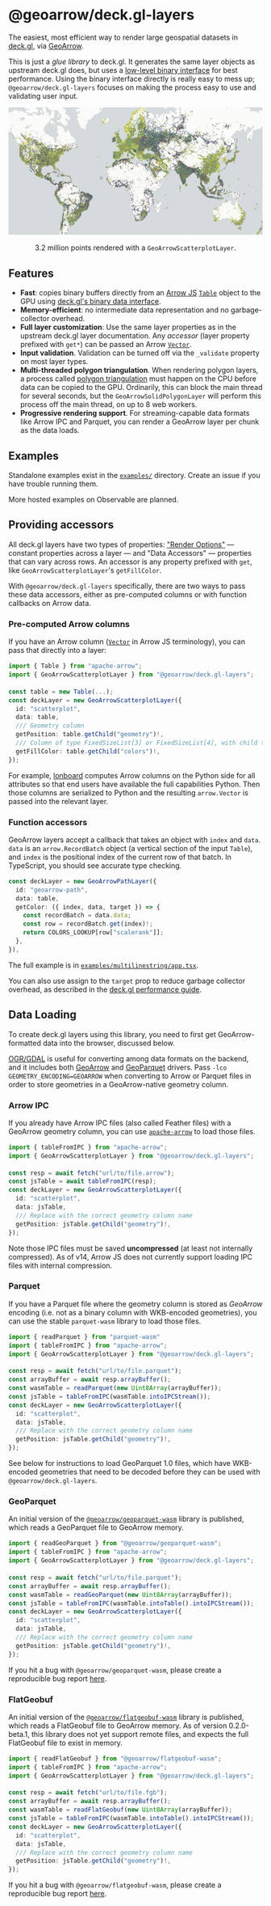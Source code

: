 # @geoarrow/deck.gl-layers

The easiest, most efficient way to render large geospatial datasets in [deck.gl](https://deck.gl), via [GeoArrow](https://geoarrow.org).

This is just a _glue library_ to deck.gl. It generates the same layer objects as upstream deck.gl does, but uses a [low-level binary interface](https://deck.gl/docs/developer-guide/performance#supply-attributes-directly) for best performance. Using the binary interface directly is really easy to mess up; `@geoarrow/deck.gl-layers` focuses on making the process easy to use and validating user input.

![](assets/hero.jpg)

<p style="text-align:center">3.2 million points rendered with a <code>GeoArrowScatterplotLayer</code>.</p>

## Features

- **Fast**: copies binary buffers directly from an [Arrow JS](https://www.npmjs.com/package/apache-arrow) [`Table`](https://arrow.apache.org/docs/js/classes/Arrow_dom.Table.html) object to the GPU using [deck.gl's binary data interface](https://deck.gl/docs/developer-guide/performance#supply-attributes-directly).
- **Memory-efficient**: no intermediate data representation and no garbage-collector overhead.
- **Full layer customization**: Use the same layer properties as in the upstream deck.gl layer documentation. Any _accessor_ (layer property prefixed with `get*`) can be passed an Arrow [`Vector`](https://arrow.apache.org/docs/js/classes/Arrow_dom.Vector.html).
- **Input validation**. Validation can be turned off via the `_validate` property on most layer types.
- **Multi-threaded polygon triangulation**. When rendering polygon layers, a process called [polygon triangulation](https://en.wikipedia.org/wiki/Polygon_triangulation) must happen on the CPU before data can be copied to the GPU. Ordinarily, this can block the main thread for several seconds, but the `GeoArrowSolidPolygonLayer` will perform this process off the main thread, on up to 8 web workers.
- **Progressive rendering support**. For streaming-capable data formats like Arrow IPC and Parquet, you can render a GeoArrow layer per chunk as the data loads.

## Examples

Standalone examples exist in the [`examples/`](examples/) directory. Create an issue if you have trouble running them.

More hosted examples on Observable are planned.

## Providing accessors

All deck.gl layers have two types of properties: ["Render Options"](https://deck.gl/docs/api-reference/layers/scatterplot-layer#render-options) — constant properties across a layer — and "Data Accessors" — properties that can vary across rows. An accessor is any property prefixed with `get`, like `GeoArrowScatterplotLayer`'s `getFillColor`.

With `@geoarrow/deck.gl-layers` specifically, there are two ways to pass these data accessors, either as pre-computed columns or with function callbacks on Arrow data.

### Pre-computed Arrow columns

If you have an Arrow column ([`Vector`](https://arrow.apache.org/docs/js/classes/Arrow_dom.Vector.html) in Arrow JS terminology), you can pass that directly into a layer:

```ts
import { Table } from "apache-arrow";
import { GeoArrowScatterplotLayer } from "@geoarrow/deck.gl-layers";

const table = new Table(...);
const deckLayer = new GeoArrowScatterplotLayer({
  id: "scatterplot",
  data: table,
  /// Geometry column
  getPosition: table.getChild("geometry")!,
  /// Column of type FixedSizeList[3] or FixedSizeList[4], with child type Uint8
  getFillColor: table.getChild("colors")!,
});
```

For example, [lonboard](https://github.com/developmentseed/lonboard) computes Arrow columns on the Python side for all attributes so that end users have available the full capabilities Python. Then those columns are serialized to Python and the resulting `arrow.Vector` is passed into the relevant layer.

### Function accessors

GeoArrow layers accept a callback that takes an object with `index` and `data`. `data` is an `arrow.RecordBatch` object (a vertical section of the input `Table`), and `index` is the positional index of the current row of that batch. In TypeScript, you should see accurate type checking.

```ts
const deckLayer = new GeoArrowPathLayer({
  id: "geoarrow-path",
  data: table,
  getColor: ({ index, data, target }) => {
    const recordBatch = data.data;
    const row = recordBatch.get(index)!;
    return COLORS_LOOKUP[row["scalerank"]];
  },
}),
```

The full example is in [`examples/multilinestring/app.tsx`](examples/multilinestring/app.tsx).

You can also use assign to the `target` prop to reduce garbage collector overhead, as described in the [deck.gl performance guide](https://deck.gl/docs/developer-guide/performance#supply-binary-blobs-to-the-data-prop).

## Data Loading

To create deck.gl layers using this library, you need to first get GeoArrow-formatted data into the browser, discussed below.

[OGR/GDAL](https://gdal.org/) is useful for converting among data formats on the backend, and it includes both [GeoArrow](https://gdal.org/drivers/vector/arrow.html#vector-arrow) and [GeoParquet](https://gdal.org/drivers/vector/parquet.html) drivers. Pass `-lco GEOMETRY_ENCODING=GEOARROW` when converting to Arrow or Parquet files in order to store geometries in a GeoArrow-native geometry column.

### Arrow IPC

If you already have Arrow IPC files (also called Feather files) with a GeoArrow geometry column, you can use [`apache-arrow`](https://www.npmjs.com/package/apache-arrow) to load those files.

```ts
import { tableFromIPC } from "apache-arrow";
import { GeoArrowScatterplotLayer } from "@geoarrow/deck.gl-layers";

const resp = await fetch("url/to/file.arrow");
const jsTable = await tableFromIPC(resp);
const deckLayer = new GeoArrowScatterplotLayer({
  id: "scatterplot",
  data: jsTable,
  /// Replace with the correct geometry column name
  getPosition: jsTable.getChild("geometry")!,
});
```

Note those IPC files must be saved **uncompressed** (at least not internally compressed). As of v14, Arrow JS does not currently support loading IPC files with internal compression.

### Parquet

If you have a Parquet file where the geometry column is stored as _GeoArrow_ encoding (i.e. not as a binary column with WKB-encoded geometries), you can use the stable `parquet-wasm` library to load those files.

```ts
import { readParquet } from "parquet-wasm"
import { tableFromIPC } from "apache-arrow";
import { GeoArrowScatterplotLayer } from "@geoarrow/deck.gl-layers";

const resp = await fetch("url/to/file.parquet");
const arrayBuffer = await resp.arrayBuffer();
const wasmTable = readParquet(new Uint8Array(arrayBuffer));
const jsTable = tableFromIPC(wasmTable.intoIPCStream());
const deckLayer = new GeoArrowScatterplotLayer({
  id: "scatterplot",
  data: jsTable,
  /// Replace with the correct geometry column name
  getPosition: jsTable.getChild("geometry")!,
});
```

See below for instructions to load GeoParquet 1.0 files, which have WKB-encoded geometries that need to be decoded before they can be used with `@geoarrow/deck.gl-layers`.

### GeoParquet

An initial version of the [`@geoarrow/geoparquet-wasm`](https://www.npmjs.com/package/@geoarrow/geoparquet-wasm) library is published, which reads a GeoParquet file to GeoArrow memory.

```ts
import { readGeoParquet } from "@geoarrow/geoparquet-wasm";
import { tableFromIPC } from "apache-arrow";
import { GeoArrowScatterplotLayer } from "@geoarrow/deck.gl-layers";

const resp = await fetch("url/to/file.parquet");
const arrayBuffer = await resp.arrayBuffer();
const wasmTable = readGeoParquet(new Uint8Array(arrayBuffer));
const jsTable = tableFromIPC(wasmTable.intoTable().intoIPCStream());
const deckLayer = new GeoArrowScatterplotLayer({
  id: "scatterplot",
  data: jsTable,
  /// Replace with the correct geometry column name
  getPosition: jsTable.getChild("geometry")!,
});
```

If you hit a bug with `@geoarrow/geoparquet-wasm`, please create a reproducible bug report [here](https://github.com/geoarrow/geoarrow-rs/issues/new).

### FlatGeobuf

An initial version of the [`@geoarrow/flatgeobuf-wasm`](https://www.npmjs.com/package/@geoarrow/flatgeobuf-wasm) library is published, which reads a FlatGeobuf file to GeoArrow memory. As of version 0.2.0-beta.1, this library does not yet support remote files, and expects the full FlatGeobuf file to exist in memory.

```ts
import { readFlatGeobuf } from "@geoarrow/flatgeobuf-wasm";
import { tableFromIPC } from "apache-arrow";
import { GeoArrowScatterplotLayer } from "@geoarrow/deck.gl-layers";

const resp = await fetch("url/to/file.fgb");
const arrayBuffer = await resp.arrayBuffer();
const wasmTable = readFlatGeobuf(new Uint8Array(arrayBuffer));
const jsTable = tableFromIPC(wasmTable.intoTable().intoIPCStream());
const deckLayer = new GeoArrowScatterplotLayer({
  id: "scatterplot",
  data: jsTable,
  /// Replace with the correct geometry column name
  getPosition: jsTable.getChild("geometry")!,
});
```

If you hit a bug with `@geoarrow/flatgeobuf-wasm`, please create a reproducible bug report [here](https://github.com/geoarrow/geoarrow-rs/issues/new).
